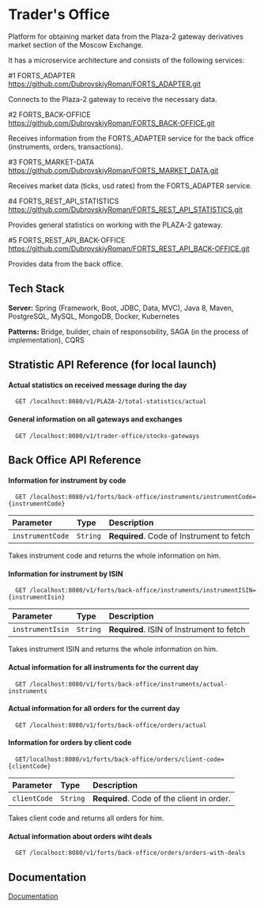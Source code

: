 
# Trader's Office 

Platform for obtaining market data from the Plaza-2 gateway derivatives market 
section of the Moscow Exchange.

It has a microservice architecture and consists of the following services:

#1 FORTS_ADAPTER https://github.com/DubrovskiyRoman/FORTS_ADAPTER.git

Connects to the Plaza-2 gateway to receive the necessary data.

#2 FORTS_BACK-OFFICE https://github.com/DubrovskiyRoman/FORTS_BACK-OFFICE.git

Receives information from the FORTS_ADAPTER service for the back office 
(instruments, orders, transactions).

#3 FORTS_MARKET-DATA https://github.com/DubrovskiyRoman/FORTS_MARKET_DATA.git 

Receives market data (ticks, usd rates) from the FORTS_ADAPTER service.

#4 FORTS_REST_API_STATISTICS https://github.com/DubrovskiyRoman/FORTS_REST_API_STATISTICS.git 

Provides general statistics on working with the PLAZA-2 gateway.

#5 FORTS_REST_API_BACK-OFFICE https://github.com/DubrovskiyRoman/FORTS_REST_API_BACK-OFFICE.git 

Provides data from the back office.
## Tech Stack

**Server:** Spring (Framework, Boot, JDBC, Data, MVC), Java 8, Maven, PostgreSQL, MySQL, 
MongoDB, Docker, Kubernetes

**Patterns:** Bridge, builder, chain of responsobility, SAGA (in the process of implementation), CQRS   


  
## Stratistic API Reference (for local launch)

#### Actual statistics on received message during the day

```http
  GET /localhost:8080/v1/PLAZA-2/total-statistics/actual
```


#### General information on all gateways and exchanges

```http
  GET /localhost:8080/v1/trader-office/stocks-gateways
```

## Back Office API Reference

#### Information for instrument by code

```http
  GET /localhost:8080/v1/forts/back-office/instruments/instrumentCode={instrumentCode}
```

| Parameter | Type     | Description                       |
| :-------- | :------- | :-------------------------------- |
| `instrumentCode`      | `String` | **Required**. Code of Instrument to fetch |


Takes instrument code and returns the whole information on him.

#### Information for instrument by ISIN

```http
  GET /localhost:8080/v1/forts/back-office/instruments/instrumentISIN={instrumentIsin}
```

| Parameter | Type     | Description                       |
| :-------- | :------- | :-------------------------------- |
| `instrumentIsin`      | `String` | **Required**. ISIN of Instrument to fetch |


Takes instrument ISIN and returns the whole information on him.
  
#### Actual information for all instruments for the current day 

```http
  GET /localhost:8080/v1/forts/back-office/instruments/actual-instruments
```

#### Actual information for all orders for the current day 

```http
  GET /localhost:8080/v1/forts/back-office/orders/actual
```
#### Information for orders by client code

```http
  GET/localhost:8080/v1/forts/back-office/orders/client-code={clientCode}
```

| Parameter | Type     | Description                       |
| :-------- | :------- | :-------------------------------- |
| `clientCode`      | `String` | **Required**. Code of the client in order. |


Takes client code and returns all orders for him.

#### Actual information about orders wiht deals 

```http
  GET /localhost:8080/v1/forts/back-office/orders/orders-with-deals
```
## Documentation

[Documentation](https://drive.google.com/file/d/19I5sMjEUiBymxIMHSmrtDclbLl1KIqcP/view?usp=sharing)

  
